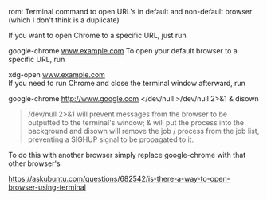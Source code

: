 rom: Terminal command to open URL's in default and non-default browser (which I don't think is a duplicate)

If you want to open Chrome to a specific URL, just run

google-chrome www.example.com
To open your default browser to a specific URL, run

xdg-open www.example.com  
If you need to run Chrome and close the terminal window afterward, run

google-chrome http://www.google.com </dev/null >/dev/null 2>&1 & disown
>/dev/null 2>&1 will prevent messages from the browser to be outputted to the terminal's window; & will put the process into the background and disown will remove the job / process from the job list, preventing a SIGHUP signal to be propagated to it.

To do this with another browser simply replace google-chrome with that other browser's

https://askubuntu.com/questions/682542/is-there-a-way-to-open-browser-using-terminal